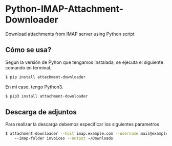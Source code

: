# Python-IMAP-Attachment-Downloader
Download attachments from IMAP server using Python script
## Cómo se usa?
Segun la versión de Pyhon que tengamos instalada, se ejecuta el siguiente comando en terminal.
```bash
$ pip install attachment-downloader
```
En mi caso, tengo Python3.
```bash
$ pip3 install attachment-downloader
```
## Descarga de adjuntos
Para realizar la descarga debemos especificar los siguientes parametros
```bash
$ attachment-downloader --host imap.example.com --username mail@example.com --password pa55word \\
    --imap-folder invoices --output ~/Downloads
```
